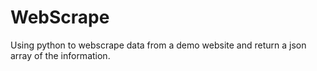 # WebScrape
Using python to webscrape data from a demo website and return a json array of the information. 
